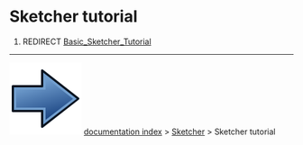 # Sketcher tutorial
1.  REDIRECT [Basic_Sketcher_Tutorial](Basic_Sketcher_Tutorial.md)



---
![](images/Button_right.svg) [documentation index](../README.md) > [Sketcher](Sketcher_Workbench.md) > Sketcher tutorial
